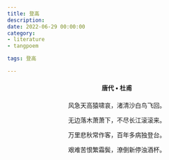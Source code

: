 ```yaml
---
title: 登高
description:
date: 2022-06-29 00:00:00
category:
- literature
- tangpoem

tags: 登高

---
```


<div id="poem-author">
唐代 • 杜甫
</div>
<div id="poem-body">
<p class="poem-paragraph">风急天高猿啸哀，渚清沙白鸟飞回。</p>
<p class="poem-paragraph">无边落木萧萧下，不尽长江滚滚来。</p>
<p class="poem-paragraph">万里悲秋常作客，百年多病独登台。</p>
<p class="poem-paragraph">艰难苦恨繁霜鬓，潦倒新停浊酒杯。</p>

</div>

<style>

#poem-author {
    width: 100%;
    text-align: center;
    margin: 20px 0;
    font-weight: bold;
}
#poem-body {
    width: 100%;
    text-align: center;
}
.poem-paragraph {
    font-family: "仿宋"
}

</style>